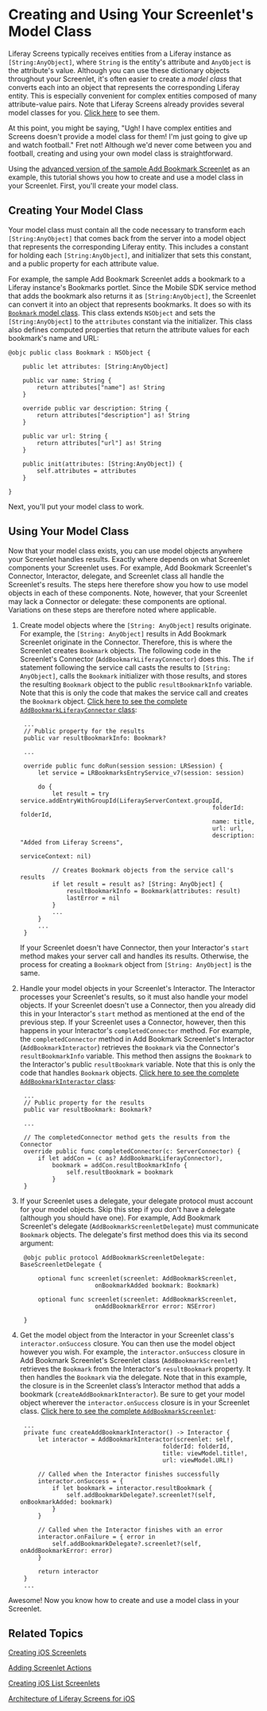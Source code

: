# Creating and Using Your Screenlet's Model Class [](id=creating-and-using-your-screenlets-model-class)

Liferay Screens typically receives entities from a Liferay instance as 
`[String:AnyObject]`, where `String` is the entity's attribute and `AnyObject` 
is the attribute's value. Although you can use these dictionary objects 
throughout your Screenlet, it's often easier to create a *model class* that 
converts each into an object that represents the corresponding Liferay entity. 
This is especially convenient for complex entities composed of many 
attribute-value pairs. Note that Liferay Screens already provides several model 
classes for you. 
[Click here](https://github.com/liferay/liferay-screens/tree/master/ios/Framework/Core/Models) 
to see them. 

At this point, you might be saying, "Ugh! I have complex entities and Screens 
doesn't provide a model class for them! I'm just going to give up and watch 
football." Fret not! Although we'd never come between you and football, creating 
and using your own model class is straightforward. 

Using the 
[advanced version of the sample Add Bookmark Screenlet](https://github.com/liferay/liferay-screens/tree/master/ios/Samples/Bookmark/AddBookmarkScreenlet/Advanced) 
as an example, this tutorial shows you how to create and use a model class in 
your Screenlet. First, you'll create your model class. 

## Creating Your Model Class [](id=creating-your-model-class)

Your model class must contain all the code necessary to transform each 
`[String:AnyObject]` that comes back from the server into a model object that 
represents the corresponding Liferay entity. This includes a constant for 
holding each `[String:AnyObject]`, and initializer that sets this constant, and 
a public property for each attribute value. 

For example, the sample Add Bookmark Screenlet adds a bookmark to a Liferay 
instance's Bookmarks portlet. Since the Mobile SDK service method that adds the 
bookmark also returns it as `[String:AnyObject]`, the Screenlet can convert it 
into an object that represents bookmarks. It does so with its 
[`Bookmark` model class](https://github.com/liferay/liferay-screens/blob/master/ios/Samples/Bookmark/AddBookmarkScreenlet/Advanced/Model/Bookmark.swift). 
This class extends `NSObject` and sets the `[String:AnyObject]` to the 
`attributes` constant via the initializer. This class also defines computed 
properties that return the attribute values for each bookmark's name and URL: 

    @objc public class Bookmark : NSObject {

        public let attributes: [String:AnyObject]

        public var name: String {
            return attributes["name"] as! String
        }

        override public var description: String {
            return attributes["description"] as! String
        }

        public var url: String {
            return attributes["url"] as! String
        }

        public init(attributes: [String:AnyObject]) {
            self.attributes = attributes
        }

    }

Next, you'll put your model class to work. 

## Using Your Model Class [](id=using-your-model-class)

Now that your model class exists, you can use model objects anywhere your 
Screenlet handles results. Exactly where depends on what Screenlet components 
your Screenlet uses. For example, Add Bookmark Screenlet's Connector, 
Interactor, delegate, and Screenlet class all handle the Screenlet's results. 
The steps here therefore show you how to use model objects in each of these 
components. Note, however, that your Screenlet may lack a Connector or delegate: 
these components are optional. Variations on these steps are therefore noted 
where applicable. 

1. Create model objects where the `[String: AnyObject]` results originate. For 
   example, the `[String: AnyObject]` results in Add Bookmark Screenlet 
   originate in the Connector. Therefore, this is where the Screenlet creates 
   `Bookmark` objects. The following code in the Screenlet's Connector 
   (`AddBookmarkLiferayConnector`) does this. The `if` statement following the 
   service call casts the results to `[String: AnyObject]`, calls the `Bookmark` 
   initializer with those results, and stores the resulting `Bookmark` object to 
   the public `resultBookmarkInfo` variable. Note that this is only the code 
   that makes the service call and creates the `Bookmark` object. 
   [Click here to see the complete `AddBookmarkLiferayConnector` class](https://github.com/liferay/liferay-screens/blob/master/ios/Samples/Bookmark/AddBookmarkScreenlet/Advanced/Connector/AddBookmarkLiferayConnector.swift): 

        ...
        // Public property for the results
        public var resultBookmarkInfo: Bookmark?

        ...

        override public func doRun(session session: LRSession) {
            let service = LRBookmarksEntryService_v7(session: session)

            do {
                let result = try service.addEntryWithGroupId(LiferayServerContext.groupId,
                                                             folderId: folderId,
                                                             name: title,
                                                             url: url,
                                                             description: "Added from Liferay Screens",
                                                             serviceContext: nil)

                // Creates Bookmark objects from the service call's results
                if let result = result as? [String: AnyObject] {
                    resultBookmarkInfo = Bookmark(attributes: result)
                    lastError = nil
                }
                ...
            }
            ...
        }

    If your Screenlet doesn't have Connector, then your Interactor's `start` 
    method makes your server call and handles its results. Otherwise, the 
    process for creating a `Bookmark` object from `[String: AnyObject]` is the 
    same. 

2. Handle your model objects in your Screenlet's Interactor. The Interactor 
   processes your Screenlet's results, so it must also handle your model 
   objects. If your Screenlet doesn't use a Connector, then you already did this 
   in your Interactor's `start` method as mentioned at the end of the previous 
   step. If your Screenlet uses a Connector, however, then this happens in your 
   Interactor's `completedConnector` method. For example, the 
   `completedConnector` method in Add Bookmark Screenlet's Interactor 
   (`AddBookmarkInteractor`) retrieves the `Bookmark` via the Connector's 
   `resultBookmarkInfo` variable. This method then assigns the `Bookmark` to the 
   Interactor's public `resultBookmark` variable. Note that this is only the 
   code that handles `Bookmark` objects. 
   [Click here to see the complete `AddBookmarkInteractor` class](https://github.com/liferay/liferay-screens/blob/master/ios/Samples/Bookmark/AddBookmarkScreenlet/Advanced/Interactor/AddBookmarkInteractor.swift): 

        ...
        // Public property for the results
        public var resultBookmark: Bookmark?

        ...

        // The completedConnector method gets the results from the Connector
        override public func completedConnector(c: ServerConnector) { 
            if let addCon = (c as? AddBookmarkLiferayConnector), 
                bookmark = addCon.resultBookmarkInfo { 
                    self.resultBookmark = bookmark 
                }
        }

3. If your Screenlet uses a delegate, your delegate protocol must account for 
   your model objects. Skip this step if you don't have a delegate (although you 
   should have one). For example, Add Bookmark Screenlet's delegate 
   (`AddBookmarkScreenletDelegate`) must communicate `Bookmark` objects. The 
   delegate's first method does this via its second argument: 

        @objc public protocol AddBookmarkScreenletDelegate: BaseScreenletDelegate {

            optional func screenlet(screenlet: AddBookmarkScreenlet,
                            onBookmarkAdded bookmark: Bookmark)

            optional func screenlet(screenlet: AddBookmarkScreenlet,
                            onAddBookmarkError error: NSError)

        }

4. Get the model object from the Interactor in your Screenlet class's 
   `interactor.onSuccess` closure. You can then use the model object however you 
   wish. For example, the `interactor.onSuccess` closure in Add Bookmark 
   Screenlet's Screenlet class (`AddBookmarkScreenlet`) retrieves the `Bookmark` 
   from the Interactor's `resultBookmark` property. It then handles the 
   `Bookmark` via the delegate. Note that in this example, the closure is in the 
   Screenlet class’s Interactor method that adds a bookmark 
   (`createAddBookmarkInteractor`). Be sure to get your model object wherever 
   the `interactor.onSuccess` closure is in your Screenlet class. 
   [Click here to see the complete `AddBookmarkScreenlet`](https://github.com/liferay/liferay-screens/blob/master/ios/Samples/Bookmark/AddBookmarkScreenlet/Advanced/AddBookmarkScreenlet.swift): 

        ...
        private func createAddBookmarkInteractor() -> Interactor {
            let interactor = AddBookmarkInteractor(screenlet: self,
                                               folderId: folderId,
                                               title: viewModel.title!,
                                               url: viewModel.URL!)

            // Called when the Interactor finishes successfully
            interactor.onSuccess = {
                if let bookmark = interactor.resultBookmark {
                    self.addBookmarkDelegate?.screenlet?(self, onBookmarkAdded: bookmark)
                }
            }

            // Called when the Interactor finishes with an error
            interactor.onFailure = { error in
                self.addBookmarkDelegate?.screenlet?(self, onAddBookmarkError: error)
            }

            return interactor
        }
        ...

Awesome! Now you know how to create and use a model class in your Screenlet. 

## Related Topics [](id=related-topics)

[Creating iOS Screenlets](/develop/tutorials/-/knowledge_base/7-0/creating-ios-screenlets)

[Adding Screenlet Actions](https://www.liferay.com/)

[Creating iOS List Screenlets](/develop/tutorials/-/knowledge_base/7-0/creating-ios-list-screenlets)

[Architecture of Liferay Screens for iOS](/develop/tutorials/-/knowledge_base/7-0/architecture-of-liferay-screens-for-ios)
